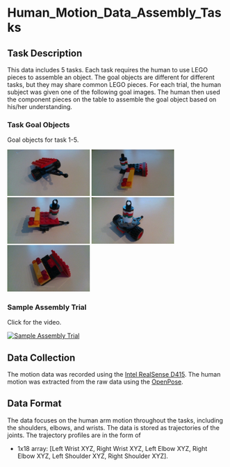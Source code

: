 # Human_Motion_Data_Assembly_Tasks
## Task Description
This data includes 5 tasks. Each task requires the human to use LEGO pieces to assemble an object. The goal objects are different for different tasks, but they may share common LEGO pieces. For each trial, the human subject was given one of the following goal images. The human then used the component pieces on the table to assemble the goal object based on his/her understanding.

### Task Goal Objects
Goal objects for task 1-5.
<p align="left">
  <img src="Task1/goal.jpg" width="190">
  <img src="Task2/goal.jpg" width="190">
  <img src="Task3/goal.jpg" width="190">
  <img src="Task4/goal.jpg" width="190">
  <img src="Task5/goal.jpg" width="190">
</p>

### Sample Assembly Trial
Click for the video.

[![Sample Assembly Trial](https://i9.ytimg.com/vi/7v2ai8FNSSk/mq2.jpg?sqp=CLSCq_0F&rs=AOn4CLChNs8Sz-9MYE1ADDS18MPYsW4rXQ)](https://youtu.be/7v2ai8FNSSk)

## Data Collection
The motion data was recorded using the [Intel RealSense D415](https://www.intelrealsense.com/depth-camera-d415/). The human motion was extracted from the raw data using the [OpenPose](https://github.com/CMU-Perceptual-Computing-Lab/openpose).

## Data Format
The data focuses on the human arm motion throughout the tasks, including the shoulders, elbows, and wrists. The data is stored as trajectories of the joints. 
The trajectory profiles are in the form of
* 1x18 array: [Left Wrist XYZ, Right Wrist XYZ, Left Elbow XYZ, Right Elbow XYZ, Left Shoulder XYZ, Right Shoulder XYZ].
